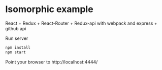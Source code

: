# Isomorphic example
React + Redux + React-Router + Redux-api with webpack and express + github api

Run server
```sh
npm install
npm start
```

Point your browser to http://localhost:4444/

